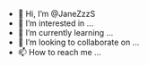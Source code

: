 - 👋 Hi, I’m @JaneZzzS
- 👀 I’m interested in ...
- 🌱 I’m currently learning ...
- 💞️ I’m looking to collaborate on ...
- 📫 How to reach me ...

<!---
JaneZzzS/JaneZzzS is a ✨ special ✨ repository because its `README.md` (this file) appears on your GitHub profile.
You can click the Preview link to take a look at your changes.
--->
